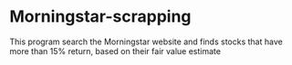 # Morningstar-scrapping
This program search the Morningstar website and finds stocks that have more than 15% return, based on their fair value estimate
